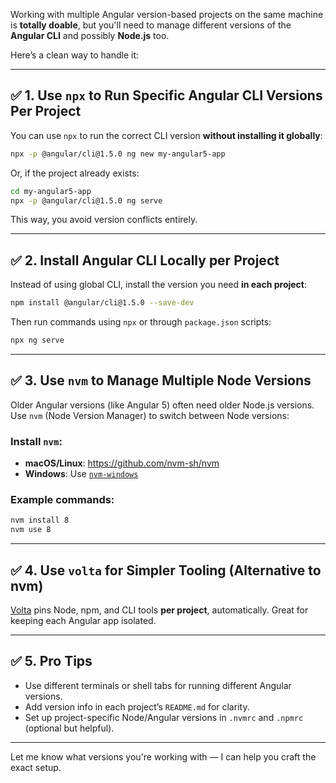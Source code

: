 Working with multiple Angular version-based projects on the same machine is **totally doable**, but you'll need to manage different versions of the **Angular CLI** and possibly **Node.js** too.

Here’s a clean way to handle it:

---

## ✅ 1. Use `npx` to Run Specific Angular CLI Versions Per Project

You can use `npx` to run the correct CLI version **without installing it globally**:

```bash
npx -p @angular/cli@1.5.0 ng new my-angular5-app
```

Or, if the project already exists:

```bash
cd my-angular5-app
npx -p @angular/cli@1.5.0 ng serve
```

This way, you avoid version conflicts entirely.

---

## ✅ 2. Install Angular CLI Locally per Project

Instead of using global CLI, install the version you need **in each project**:

```bash
npm install @angular/cli@1.5.0 --save-dev
```

Then run commands using `npx` or through `package.json` scripts:

```bash
npx ng serve
```

---

## ✅ 3. Use `nvm` to Manage Multiple Node Versions

Older Angular versions (like Angular 5) often need older Node.js versions. Use `nvm` (Node Version Manager) to switch between Node versions:

### Install `nvm`:
- **macOS/Linux**: https://github.com/nvm-sh/nvm
- **Windows**: Use [`nvm-windows`](https://github.com/coreybutler/nvm-windows)

### Example commands:

```bash
nvm install 8
nvm use 8
```

---

## ✅ 4. Use `volta` for Simpler Tooling (Alternative to nvm)

[Volta](https://volta.sh) pins Node, npm, and CLI tools **per project**, automatically. Great for keeping each Angular app isolated.

---

## ✅ 5. Pro Tips

- Use different terminals or shell tabs for running different Angular versions.
- Add version info in each project’s `README.md` for clarity.
- Set up project-specific Node/Angular versions in `.nvmrc` and `.npmrc` (optional but helpful).

---

Let me know what versions you're working with — I can help you craft the exact setup.
